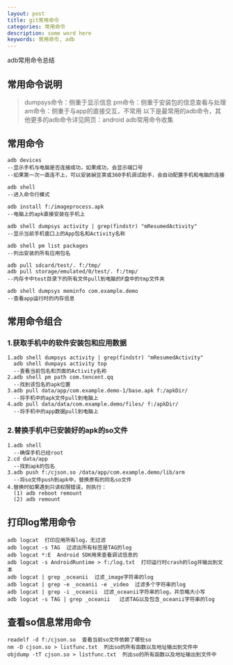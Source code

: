 ```yaml
---
layout: post
title: git常用命令
categories: 常用命令
description: some word here
keywords: 常用命令, adb
---
```


adb常用命令总结

## 常用命令说明

> dumpsys命令：侧重于显示信息
> pm命令：侧重于安装包的信息查看与处理
> am命令：侧重于与app的直接交互，不常用
> 以下是最常用的adb命令，其他更多的adb命令详见网页：android adb常用命令收集

## 常用命令

```
adb devices  
--显示手机与电脑是否连接成功，如果成功，会显示端口号
--如果第一次一直连不上，可以安装豌豆荚或360手机调试助手，会自动配置手机和电脑的连接

adb shell
--进入命令行模式

adb install f:/imageprocess.apk
--电脑上的apk直接安装在手机上

adb shell dumpsys activity | grep(findstr) "mResumedActivity"
--显示当前手机窗口上的App包名和Activity名称

adb shell pm list packages
--列出安装的所有应用包名

adb pull sdcard/test/. f:/tmp/
adb pull storage/emulated/0/test/. f:/tmp/
--内存卡中test目录下的所有文件pull到电脑的F盘中的tmp文件夹

adb shell dumpsys meminfo com.example.demo
--查看app运行时的内存信息
```

## 常用命令组合

### 1.获取手机中的软件安装包和应用数据

```
1.adb shell dumpsys activity | grep(findstr) "mResumedActivity"
  adb shell dumpays activity top
  --查看当前包名和页面的Activity名称
2.adb shell pm path com.tencent.qq
  --找到该包名的apk位置
3.adb pull data/app/com.example.demo-1/base.apk f:/apkDir/ 
  --将手机中的apk文件pull到电脑上
4.adb pull data/data/com.example.demo/files/ f:/apkDir/
  --将手机中的app数据pull到电脑上
```

### 2.替换手机中已安装好的apk的so文件

```
1.adb shell
  --确保手机已经root
2.cd data/app
  --找到apk的包名
3.adb push f:/cjson.so /data/app/com.example.demo/lib/arm
  --将so文件push到apk中，替换原有的同名so文件
4.替换时如果遇到只读权限错误，则执行：
  (1) adb reboot remount
  (2) adb remount
```

## 打印log常用命令

```
adb logcat  打印应用所有log，无过滤
adb logcat -s TAG  过滤出所有标签是TAG的log
adb logcat *:E  Android SDK用来查看调试信息的
adb logcat -s AndroidRuntime > f:/log.txt  打印运行时crash的log并输出到文本
adb logcat | grep _oceanii  过滤_image字符串的log
adb logcat | grep -e _oceanii -e _video  过滤多个字符串的log
adb logcat | grep -i _oceanii  过滤_oceanii字符串的log，并忽略大小写
adb logcat -s TAG | grep _oceanii   过滤TAG以及包含_oceanii字符串的log
```

## 查看so信息常用命令

```
readelf -d f:/cjson.so  查看当前so文件依赖了哪些so
nm -D cjson.so > listfunc.txt  列出so的所有函数以及地址输出到文件中
objdump -tT cjson.so > listfunc.txt  列出so的所有函数以及地址输出到文件中
```